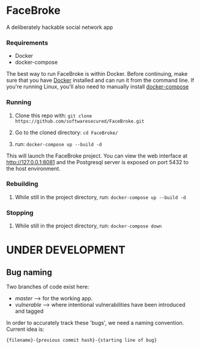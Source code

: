 # FaceBroke

A deliberately hackable social network app

### Requirements

- Docker
- docker-compose

The best way to run FaceBroke is within Docker. Before continuing, make sure that you have [Docker](https://www.docker.com/community-edition#/download)  installed and can run it from the command line.
If you're running Linux, you'll also need to manually install [docker-compose](https://docs.docker.com/compose/install/)

### Running

1. Clone this repo with: `git clone https://github.com/softwaresecured/FaceBroke.git`

2. Go to the cloned directory: `cd FaceBroke/`

3. run: `docker-compose up --build -d`

This will launch the FaceBroke project. You can view the web interface at http://127.0.0.1:8081 and the Postgresql server is exposed on port 5432 to the host environment.

### Rebuilding

1. While still in the project directory, run: `docker-compose up --build -d`

### Stopping

1. While still in the project directory, run: `docker-compose down`




# UNDER DEVELOPMENT

## Bug naming

Two branches of code exist here:

- _master_ --> for the working app.
- _vulnerable_ --> where intentional vulnerabilities have been introduced and tagged

In order to accurately track these 'bugs', we need a naming convention. Current idea is:

`{filename}-{previous commit hash}-{starting line of bug}`
